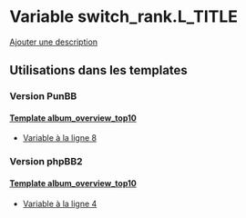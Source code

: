 # Variable switch_rank.L_TITLE
[Ajouter une description](https://fa-tvars.appspot.com/var/switch_rank.L_TITLE)

## Utilisations dans les templates

### Version PunBB

#### [Template album_overview_top10](punbb/album_overview_top10.md)
* [Variable &agrave; la ligne 8](../punbb/album_overview_top10.tpl#L8)

### Version phpBB2

#### [Template album_overview_top10](subsilver/album_overview_top10.md)
* [Variable &agrave; la ligne 4](../subsilver/album_overview_top10.tpl#L4)